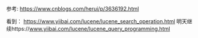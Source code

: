 参考: https://www.cnblogs.com/herui/p/3636192.html


看到： https://www.yiibai.com/lucene/lucene_search_operation.html
明天继续https://www.yiibai.com/lucene/lucene_query_programming.html
